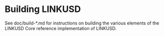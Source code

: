 Building LINKUSD
=============

See doc/build-*.md for instructions on building the various
elements of the LINKUSD Core reference implementation of LINKUSD.
